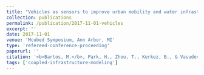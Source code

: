 ```yaml
---
title: "Vehicles as sensors to improve urban mobility and water infrastructure"
collection: publications
permalink: /publication/2017-11-01-vehicles
excerpt: ''
date: 2017-11-01
venue: 'Mcubed Symposium, Ann Arbor, MI'
type: 'refereed-conference-proceeding'
paperurl: ''
citation: '<b>Bartos, M.</b>, Park, H., Zhou, T., Kerkez, B., & Vasudevan, R. (2017). <i>Vehicles as sensors to improve urban mobility and water infrastructure</i>. Mcubed Symposium, Ann Arbor, MI.'
tags: ['coupled-infrastructure-modeling']
---
```


